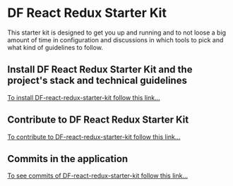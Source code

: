 # DF React Redux Starter Kit

This starter kit is designed to get you up and running and to not loose a big amount of time in configuration and discussions in which tools to pick and what kind of guidelines to follow.

## Install DF React Redux Starter Kit and the project's stack and technical guidelines
[To install DF-react-redux-starter-kit follow this link...](./docs/MAIN.md)

## Contribute to DF React Redux Starter Kit
[To contribute to DF-react-redux-starter-kit follow this link...](./CONTRIBUTING.md)

## Commits in the application
[To see commits of DF-react-redux-starter-kit follow this link...](./CHANGELOG.md)